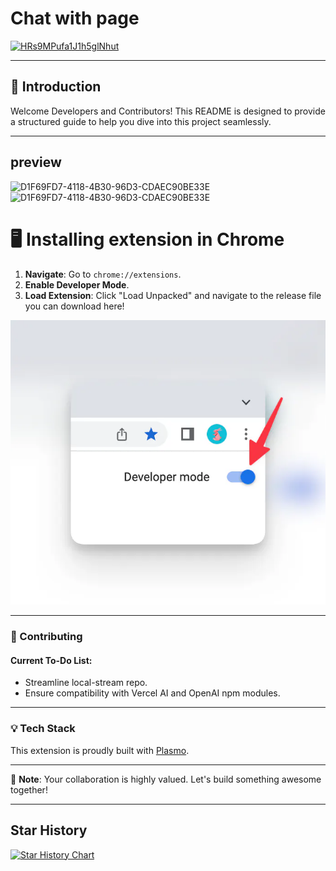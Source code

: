 # Chat with page


<a href='https://chromewebstore.google.com/detail/ogdhdjehhjkjdfefbmlfclpokchidfge'> ![HRs9MPufa1J1h5glNhut](https://github.com/Fuzzy-Search/chat-with-page/assets/40468118/68011b90-7026-4032-98bb-fed2250183d4)
</a>

---

## 🌟 Introduction
Welcome Developers and Contributors! This README is designed to provide a structured guide to help you dive into this project seamlessly.

---
## preview
<img width="500" alt="D1F69FD7-4118-4B30-96D3-CDAEC90BE33E" src="https://github.com/Fuzzy-Search/chat-with-page/assets/40468118/399f486a-6f61-43ca-ba8e-d87968306832">
<img width="500" alt="D1F69FD7-4118-4B30-96D3-CDAEC90BE33E" src="https://github.com/Fuzzy-Search/chat-with-page/assets/40468118/c864d533-b968-4e00-9fa8-37108e28fb80">



# 🖥 Installing extension in Chrome

1. **Navigate**: Go to `chrome://extensions`.
2. **Enable Developer Mode**.
3. **Load Extension**: Click "Load Unpacked" and navigate to the release file you can download here!

![Loading Extension](assets/image.png)

---

### 🤝 Contributing

#### Current To-Do List:
- Streamline local-stream repo.
- Ensure compatibility with Vercel AI and OpenAI npm modules.

---

### 💡 Tech Stack

This extension is proudly built with [Plasmo](https://docs.plasmo.com/).

---

📘 **Note**: Your collaboration is highly valued. Let's build something awesome together!

---

## Star History

[![Star History Chart](https://api.star-history.com/svg?repos=Fuzzy-Search/chat-with-page&type=Date)](https://star-history.com/#Fuzzy-Search/chat-with-page&Date)
